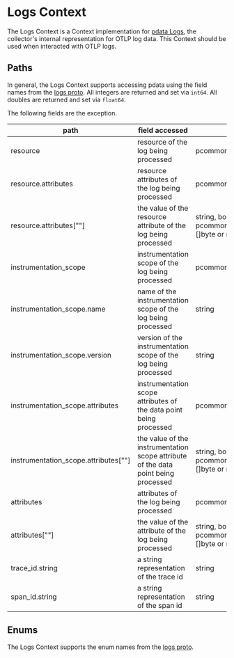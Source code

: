 # Logs Context

The Logs Context is a Context implementation for [pdata Logs](https://github.com/open-telemetry/opentelemetry-collector/tree/main/pdata/plog), the collector's internal representation for OTLP log data.  This Context should be used when interacted with OTLP logs.

## Paths
In general, the Logs Context supports accessing pdata using the field names from the [logs proto](https://github.com/open-telemetry/opentelemetry-proto/blob/main/opentelemetry/proto/logs/v1/logs.proto).  All integers are returned and set via `int64`.  All doubles are returned and set via `float64`.

The following fields are the exception.

| path                                   | field accessed                                                                     | type                                                                    |
|----------------------------------------|------------------------------------------------------------------------------------|-------------------------------------------------------------------------|
| resource                               | resource of the log being processed                                                | pcommon.Resource                                                        |
| resource.attributes                    | resource attributes of the log being processed                                     | pcommon.Map                                                             |
| resource.attributes\[""\]              | the value of the resource attribute of the log being processed                     | string, bool, int64, float64, pcommon.Map, pcommon.Slice, []byte or nil |
| instrumentation_scope                  | instrumentation scope of the log being processed                                   | pcommon.InstrumentationScope                                            |
| instrumentation_scope.name             | name of the instrumentation scope of the log being processed                       | string                                                                  |
| instrumentation_scope.version          | version of the instrumentation scope of the log being processed                    | string                                                                  |
| instrumentation_scope.attributes       | instrumentation scope attributes of the data point being processed                 | pcommon.Map                                                             |
| instrumentation_scope.attributes\[""\] | the value of the instrumentation scope attribute of the data point being processed | string, bool, int64, float64, pcommon.Map, pcommon.Slice, []byte or nil |
| attributes                             | attributes of the log being processed                                              | pcommon.Map                                                             |
| attributes\[""\]                       | the value of the attribute of the log being processed                              | string, bool, int64, float64, pcommon.Map, pcommon.Slice, []byte or nil |
| trace_id.string                        | a string representation of the trace id                                            | string                                                                  |
| span_id.string                         | a string representation of the span id                                             | string                                                                  |

## Enums

The Logs Context supports the enum names from the [logs proto](https://github.com/open-telemetry/opentelemetry-proto/blob/main/opentelemetry/proto/logs/v1/logs.proto).
